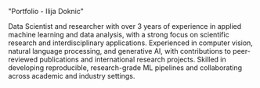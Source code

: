 "Portfolio - Ilija Doknic"



Data Scientist and researcher with over 3 years of experience in applied machine learning and data analysis, with a strong focus on scientific research and interdisciplinary applications. Experienced in computer vision, natural language processing, and generative AI, with contributions to peer-reviewed publications and international research projects. Skilled in developing reproducible, research-grade ML pipelines and collaborating across academic and industry settings.



